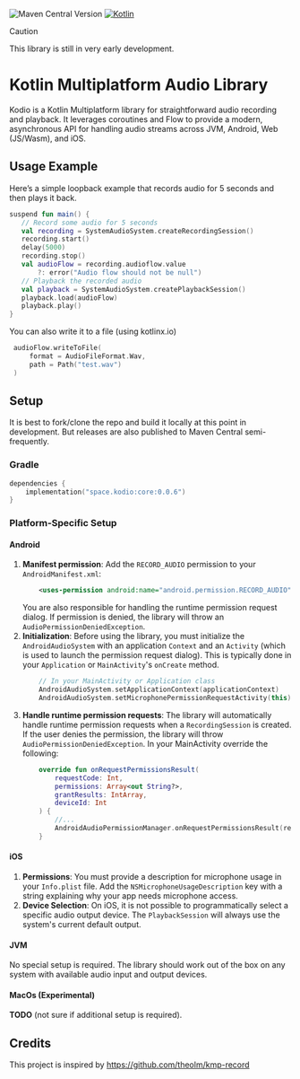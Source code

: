 ![Maven Central Version](https://img.shields.io/maven-central/v/space.kodio/core)
[![Kotlin](https://img.shields.io/badge/kotlin-2.2.0-blue.svg?logo=kotlin)](http://kotlinlang.org)

> [!CAUTION]  
> This library is still in very early development.

# Kotlin Multiplatform Audio Library
Kodio is a Kotlin Multiplatform library for straightforward audio recording and playback. It leverages coroutines and Flow to provide a modern, asynchronous API for handling audio streams across JVM, Android, Web (JS/Wasm), and iOS.

## Usage Example
Here’s a simple loopback example that records audio for 5 seconds and then plays it back.
```Kotlin
suspend fun main() {
   // Record some audio for 5 seconds
   val recording = SystemAudioSystem.createRecordingSession()
   recording.start()
   delay(5000)
   recording.stop()
   val audioFlow = recording.audioflow.value
       ?: error("Audio flow should not be null")
   // Playback the recorded audio
   val playback = SystemAudioSystem.createPlaybackSession()
   playback.load(audioFlow)
   playback.play()
}
```
You can also write it to a file (using kotlinx.io)
```Kotlin
 audioFlow.writeToFile(
     format = AudioFileFormat.Wav,
     path = Path("test.wav")
 )
```

## Setup

It is best to fork/clone the repo and build it locally at this point in development. 
But releases are also published to Maven Central semi-frequently.

### Gradle
```Kotlin
dependencies {
    implementation("space.kodio:core:0.0.6")
}
```

### Platform-Specific Setup

#### Android
1. **Manifest permission**: Add the `RECORD_AUDIO` permission to your `AndroidManifest.xml`:
    ```xml
        <uses-permission android:name="android.permission.RECORD_AUDIO" />
    ```
   You are also responsible for handling the runtime permission request dialog. If permission is denied, the library will throw an `AudioPermissionDeniedException`.
2. **Initialization**: Before using the library, you must initialize the `AndroidAudioSystem` with an application `Context` and an `Activity` (which is used to launch the permission request dialog). This is typically done in your `Application` or `MainActivity`'s `onCreate` method.
    ```kotlin
        // In your MainActivity or Application class
        AndroidAudioSystem.setApplicationContext(applicationContext)
        AndroidAudioSystem.setMicrophonePermissionRequestActivity(this)
    ```
3. **Handle runtime permission requests**: The library will automatically handle runtime permission requests when a `RecordingSession` is created. If the user denies the permission, the library will throw `AudioPermissionDeniedException`. In your MainActivity override the following:
   ```kotlin
       override fun onRequestPermissionsResult(
           requestCode: Int,
           permissions: Array<out String?>,
           grantResults: IntArray,
           deviceId: Int
       ) {
           //...
           AndroidAudioPermissionManager.onRequestPermissionsResult(requestCode, grantResults)
       }
   ```

#### iOS
1. **Permissions**: You must provide a description for microphone usage in your `Info.plist` file. Add the `NSMicrophoneUsageDescription` key with a string explaining why your app needs microphone access.
2. **Device Selection**: On iOS, it is not possible to programmatically select a specific audio output device. The `PlaybackSession` will always use the system's current default output.

#### JVM
No special setup is required. The library should work out of the box on any system with available audio input and output devices.

#### MacOs (Experimental)
**TODO** (not sure if additional setup is required).

## Credits
This project is inspired by https://github.com/theolm/kmp-record
